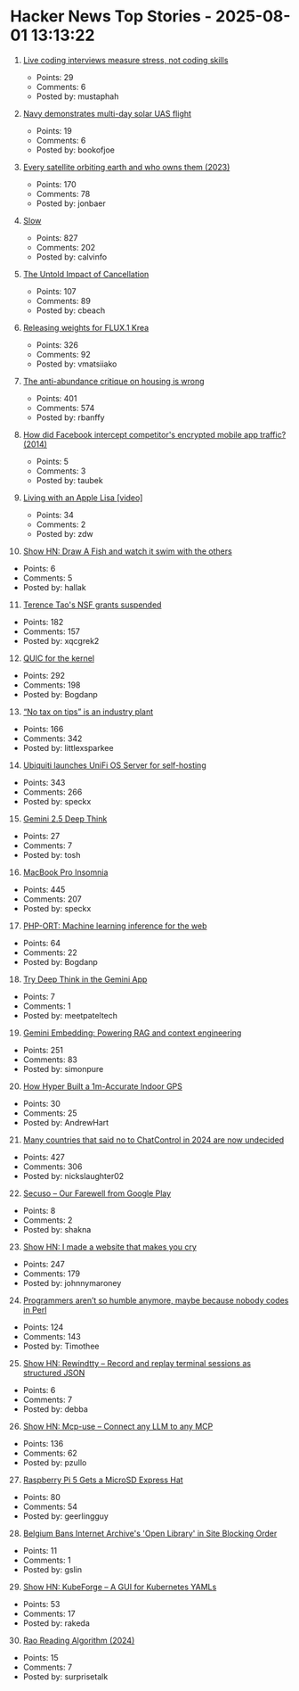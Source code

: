 # Hacker News Top Stories - 2025-08-01 13:13:22

1. [Live coding interviews measure stress, not coding skills](https://hadid.dev/posts/living-coding/)
   - Points: 29
   - Comments: 6
   - Posted by: mustaphah

2. [Navy demonstrates multi-day solar UAS flight](https://www.navair.navy.mil/news/Navy-demonstrates-multi-day-solar-UAS-flight/Tue-07292025-1554)
   - Points: 19
   - Comments: 6
   - Posted by: bookofjoe

3. [Every satellite orbiting earth and who owns them (2023)](https://dewesoft.com/blog/every-satellite-orbiting-earth-and-who-owns-them)
   - Points: 170
   - Comments: 78
   - Posted by: jonbaer

4. [Slow](https://michaelnotebook.com/slow/index.html)
   - Points: 827
   - Comments: 202
   - Posted by: calvinfo

5. [The Untold Impact of Cancellation](https://pretty.direct/impact)
   - Points: 107
   - Comments: 89
   - Posted by: cbeach

6. [Releasing weights for FLUX.1 Krea](https://www.krea.ai/blog/flux-krea-open-source-release)
   - Points: 326
   - Comments: 92
   - Posted by: vmatsiiako

7. [The anti-abundance critique on housing is wrong](https://www.derekthompson.org/p/the-anti-abundance-critique-on-housing)
   - Points: 401
   - Comments: 574
   - Posted by: rbanffy

8. [How did Facebook intercept competitor's encrypted mobile app traffic? (2014)](https://haxrob.net/onavo-facebook-ssl-mitm-technical-analysis/)
   - Points: 5
   - Comments: 3
   - Posted by: taubek

9. [Living with an Apple Lisa [video]](https://www.youtube.com/watch?v=KISxcJ2DydY)
   - Points: 34
   - Comments: 2
   - Posted by: zdw

10. [Show HN: Draw A Fish and watch it swim with the others](https://drawafish.com)
   - Points: 6
   - Comments: 5
   - Posted by: hallak

11. [Terence Tao's NSF grants suspended](https://bsky.app/profile/dangaristo.bsky.social/post/3lvc7ldavhk2o)
   - Points: 182
   - Comments: 157
   - Posted by: xqcgrek2

12. [QUIC for the kernel](https://lwn.net/Articles/1029851/)
   - Points: 292
   - Comments: 198
   - Posted by: Bogdanp

13. [“No tax on tips” is an industry plant](https://www.newyorker.com/magazine/2025/08/04/no-tax-on-tips-is-an-industry-plant)
   - Points: 166
   - Comments: 342
   - Posted by: littlexsparkee

14. [Ubiquiti launches UniFi OS Server for self-hosting](https://lazyadmin.nl/home-network/unifi-os-server/)
   - Points: 343
   - Comments: 266
   - Posted by: speckx

15. [Gemini 2.5 Deep Think](https://twitter.com/GoogleDeepMind/status/1951239132950204439)
   - Points: 27
   - Comments: 7
   - Posted by: tosh

16. [MacBook Pro Insomnia](https://manuel.bernhardt.io/posts/2025-07-24-macbook-pro-insomnia)
   - Points: 445
   - Comments: 207
   - Posted by: speckx

17. [PHP-ORT: Machine learning inference for the web](https://krakjoe.github.io/ort/)
   - Points: 64
   - Comments: 22
   - Posted by: Bogdanp

18. [Try Deep Think in the Gemini App](https://blog.google/products/gemini/gemini-2-5-deep-think/)
   - Points: 7
   - Comments: 1
   - Posted by: meetpateltech

19. [Gemini Embedding: Powering RAG and context engineering](https://developers.googleblog.com/en/gemini-embedding-powering-rag-context-engineering/)
   - Points: 251
   - Comments: 83
   - Posted by: simonpure

20. [How Hyper Built a 1m-Accurate Indoor GPS](https://andrewhart.me/hyper/)
   - Points: 30
   - Comments: 25
   - Posted by: AndrewHart

21. [Many countries that said no to ChatControl in 2024 are now undecided](https://digitalcourage.social/@echo_pbreyer/114946559233051667)
   - Points: 427
   - Comments: 306
   - Posted by: nickslaughter02

22. [Secuso – Our Farewell from Google Play](https://secuso.aifb.kit.edu/english/2809.php)
   - Points: 8
   - Comments: 2
   - Posted by: shakna

23. [Show HN: I made a website that makes you cry](https://www.cryonceaweek.com)
   - Points: 247
   - Comments: 179
   - Posted by: johnnymaroney

24. [Programmers aren’t so humble anymore, maybe because nobody codes in Perl](https://www.wired.com/story/programmers-arent-humble-anymore-nobody-codes-in-perl/)
   - Points: 124
   - Comments: 143
   - Posted by: Timothee

25. [Show HN: Rewindtty – Record and replay terminal sessions as structured JSON](https://github.com/debba/rewindtty)
   - Points: 6
   - Comments: 7
   - Posted by: debba

26. [Show HN: Mcp-use – Connect any LLM to any MCP](https://github.com/mcp-use/mcp-use)
   - Points: 136
   - Comments: 62
   - Posted by: pzullo

27. [Raspberry Pi 5 Gets a MicroSD Express Hat](https://www.cnx-software.com/2025/07/28/raspberry-pi-5-gets-a-microsd-express-hat/)
   - Points: 80
   - Comments: 54
   - Posted by: geerlingguy

28. [Belgium Bans Internet Archive's 'Open Library' in Site Blocking Order](https://torrentfreak.com/belgium-bans-internet-archives-open-library-in-sweeping-site-blocking-order/)
   - Points: 11
   - Comments: 1
   - Posted by: gslin

29. [Show HN: KubeForge – A GUI for Kubernetes YAMLs](https://github.com/kubenote/KubeForge)
   - Points: 53
   - Comments: 17
   - Posted by: rakeda

30. [Rao Reading Algorithm (2024)](https://raohacker.com/rao-reading-algorithm/)
   - Points: 15
   - Comments: 7
   - Posted by: surprisetalk

